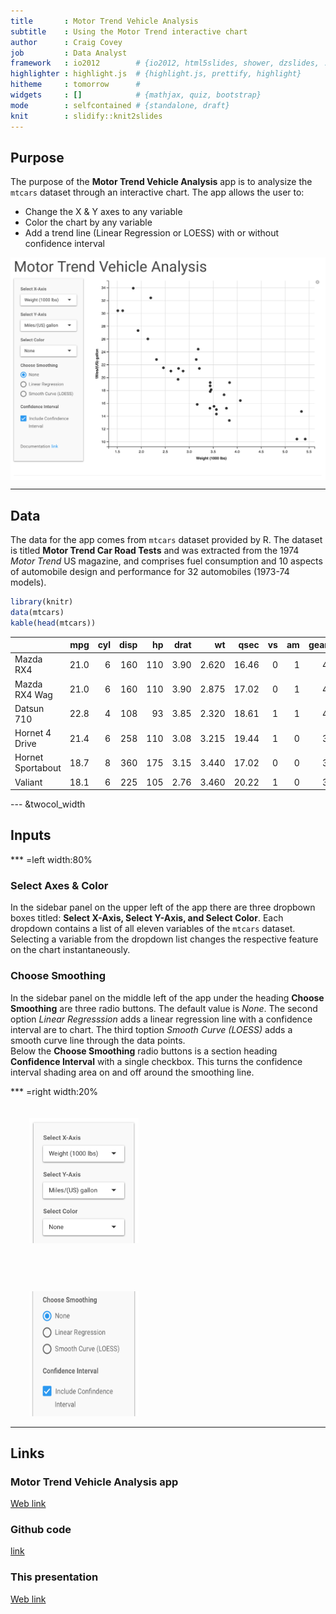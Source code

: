 ```yaml
---
title       : Motor Trend Vehicle Analysis
subtitle    : Using the Motor Trend interactive chart
author      : Craig Covey
job         : Data Analyst
framework   : io2012        # {io2012, html5slides, shower, dzslides, ...}
highlighter : highlight.js  # {highlight.js, prettify, highlight}
hitheme     : tomorrow      # 
widgets     : []            # {mathjax, quiz, bootstrap}
mode        : selfcontained # {standalone, draft}
knit        : slidify::knit2slides
--- 
```


<style>
strong {
    font-weight: bold;
}
em {
    font-style: italic;
}
img {

}
img[alt="chart"] {
    display: block;
    margin-left: auto;
    margin-right: auto;
    max-height: 375px;
    padding-top: -30px;
}
img[alt="dropdowns"] {
    height: 200px;
    width: 175px;
    padding-left: 30px;
    padding-top: 20px;
}
img[alt="smoothing"] {
    height: 200px;
    width: 175px;
    padding-left: 30px;
    padding-top: 60px;
}
.title-slide {
    background-color: #FDE3A7;
}
h1 {
    font-family: sans-serif;
}
</style>

## Purpose

The purpose of the <strong>Motor Trend Vehicle Analysis</strong> app is to analysize the `mtcars` dataset through an interactive chart. The app allows the user to:
* Change the X & Y axes to any variable
* Color the chart by any variable
* Add a trend line (Linear Regression or LOESS) with or without confidence interval

![chart](assets/img/mtChart.png)

---

## Data

The data for the app comes from `mtcars` dataset provided by R. The dataset is titled <strong>Motor Trend Car Road Tests</strong> and was extracted from the 1974 <em>Motor Trend</em> US magazine, and comprises fuel consumption and 10 aspects of automobile design and performance for 32 automobiles (1973-74 models).


```r
library(knitr)
data(mtcars)
kable(head(mtcars))
```



|                  |  mpg| cyl| disp|  hp| drat|    wt|  qsec| vs| am| gear| carb|
|:-----------------|----:|---:|----:|---:|----:|-----:|-----:|--:|--:|----:|----:|
|Mazda RX4         | 21.0|   6|  160| 110| 3.90| 2.620| 16.46|  0|  1|    4|    4|
|Mazda RX4 Wag     | 21.0|   6|  160| 110| 3.90| 2.875| 17.02|  0|  1|    4|    4|
|Datsun 710        | 22.8|   4|  108|  93| 3.85| 2.320| 18.61|  1|  1|    4|    1|
|Hornet 4 Drive    | 21.4|   6|  258| 110| 3.08| 3.215| 19.44|  1|  0|    3|    1|
|Hornet Sportabout | 18.7|   8|  360| 175| 3.15| 3.440| 17.02|  0|  0|    3|    2|
|Valiant           | 18.1|   6|  225| 105| 2.76| 3.460| 20.22|  1|  0|    3|    1|

--- &twocol_width

## Inputs

*** =left width:80%

### Select Axes & Color

In the sidebar panel on the upper left of the app there are three dropbown boxes titled: <strong>Select X-Axis, Select Y-Axis, and Select Color</strong>. Each dropdown contains a list of all eleven variables of the `mtcars` dataset. Selecting a variable from the dropdown list changes the respective feature on the chart instantaneously.

### Choose Smoothing

In the sidebar panel on the middle left of the app under the heading <strong>Choose Smoothing</strong>  are three radio buttons. The default value is <em>None</em>. The second option <em>Linear Regresssion</em> adds a linear regression line with a confidence interval are to chart. The third toption <em>Smooth Curve (LOESS)</em> adds a smooth curve line through the data points.  
Below the <strong>Choose Smoothing</strong> radio buttons is a section heading <strong>Confidence Interval</strong> with a single checkbox. This turns the confidence interval shading area on and off around the smoothing line.

*** =right width:20%

![dropdowns](assets/img/mtcars_dropdowns.png)

![smoothing](assets/img/mtcars_smoothing.png)

---

## Links

### Motor Trend Vehicle Analysis app

[Web link](https://craigcovey.shinyapps.io/Motor_Trend_Analysis_Chart/)

### Github code

[link](https://github.com/CraigCovey/Motor_Trend_Analysis_Chart)

### This presentation

[Web link](https://craigcovey.github.io/Motor_Trend_Analysis_Chart/index.html)



